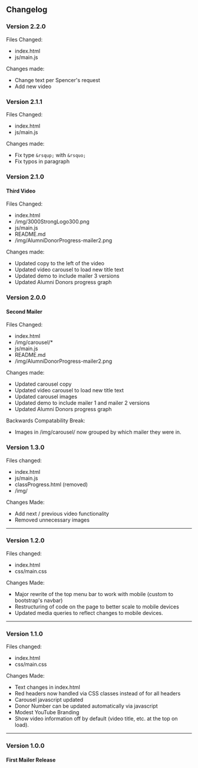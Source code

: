 ## Changelog

### Version 2.2.0
Files Changed:
* index.html
* js/main.js

Changes made:
* Change text per Spencer's request
* Add new video

### Version 2.1.1
Files Changed:
* index.html
* js/main.js

Changes made:
* Fix type ```&rsqup;``` with ```&rsquo;```
* Fix typos in paragraph

### Version 2.1.0
#### Third Video
Files Changed:
* index.html
* /img/3000StrongLogo300.png
* js/main.js
* README.md
* /img/AlumniDonorProgress-mailer2.png

Changes made:
* Updated copy to the left of the video
* Updated video carousel to load new title text
* Updated demo to include mailer 3 versions
* Updated Alumni Donors progress graph

### Version 2.0.0
#### Second Mailer
Files Changed:
* index.html
* /img/carousel/*
* js/main.js
* README.md
* /img/AlumniDonorProgress-mailer2.png

Changes made:
* Updated carousel copy
* Updated video carousel to load new title text
* Updated carousel images
* Updated demo to include mailer 1 and mailer 2 versions
* Updated Alumni Donors progress graph

Backwards Compatability Break:
* Images in /img/carousel/ now grouped by which mailer they were in.

### Version 1.3.0

Files changed:
* index.html
* js/main.js
* classProgress.html (removed)
* /img/

Changes Made:
* Add next / previous video functionality
* Removed unnecessary images

<hr />

### Version 1.2.0

Files changed:
* index.html
* css/main.css

Changes Made:
* Major rewrite of the top menu bar to work with mobile (custom to bootstrap's navbar)
* Restructuring of code on the page to better scale to mobile devices
* Updated media queries to reflect changes to mobile devices.

<hr />

### Version 1.1.0

Files changed:
* index.html
* css/main.css

Changes Made:
* Text changes in index.html
* Red headers now handled via CSS classes instead of for all headers
* Carousel javascript updated
* Donor Number can be updated automatically via javascript
* Modest YouTube Branding
* Show video information off by default (video title, etc. at the top on load).

<hr />

### Version 1.0.0
#### First Mailer Release